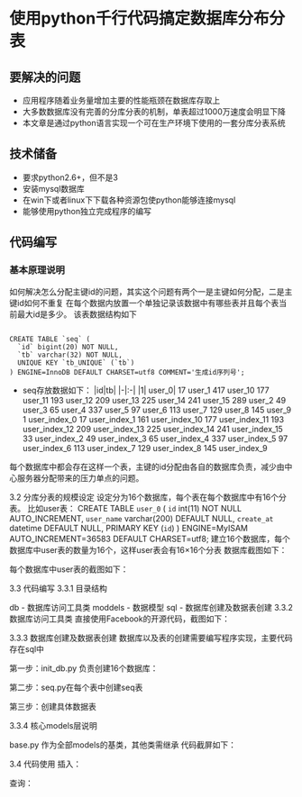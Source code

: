 # 使用python千行代码搞定数据库分布分表
## 要解决的问题
- 应用程序随着业务量增加主要的性能瓶颈在数据库存取上
- 大多数数据库没有完善的分库分表的机制，单表超过1000万速度会明显下降
- 本文章是通过python语言实现一个可在生产环境下使用的一套分库分表系统
## 技术储备
- 要求python2.6+，但不是3
- 安装mysql数据库
- 在win下或者linux下下载各种资源包使python能够连接mysql
- 能够使用python独立完成程序的编写

## 代码编写
### 基本原理说明
如何解决怎么分配主键id的问题，其实这个问题有两个一是主键如何分配，二是主键id如何不重复
在每个数据内放置一个单独记录该数据中有哪些表并且每个表当前最大id是多少。
该表数据结构如下
<pre><code>
CREATE TABLE `seq` (
  `id` bigint(20) NOT NULL,
  `tb` varchar(32) NOT NULL,
  UNIQUE KEY `tb_UNIQUE` (`tb`)
) ENGINE=InnoDB DEFAULT CHARSET=utf8 COMMENT='生成id序列号';
</code></pre>
- seq存放数据如下：
|id|tb|
|-|:-|
|1|	user_0|
17	user_1
417	user_10
177	user_11
193	user_12
209	user_13
225	user_14
241	user_15
289	user_2
49	user_3
65	user_4
337	user_5
97	user_6
113	user_7
129	user_8
145	user_9
1	user_index_0
17	user_index_1
161	user_index_10
177	user_index_11
193	user_index_12
209	user_index_13
225	user_index_14
241	user_index_15
33	user_index_2
49	user_index_3
65	user_index_4
337	user_index_5
97	user_index_6
113	user_index_7
129	user_index_8
145	user_index_9


 
每个数据库中都会存在这样一个表，主键的id分配由各自的数据库负责，减少由中心服务器分配带来的压力单点的问题。
 
3.2 分库分表的规模设定
设定分为16个数据库，每个表在每个数据库中有16个分表。
比如user表：
CREATE TABLE `user_0` (
  `id` int(11) NOT NULL AUTO_INCREMENT,
  `user_name` varchar(200) DEFAULT NULL,
  `create_at` datetime DEFAULT NULL,
  PRIMARY KEY (`id`)
) ENGINE=MyISAM AUTO_INCREMENT=36583 DEFAULT CHARSET=utf8;
建立16个数据库，每个数据库中user表的数量为16个，这样user表会有16×16个分表
数据库截图如下：
 
每个数据库中user表的截图如下：
 
3.3 代码编写
3.3.1 目录结构
 
db - 数据库访问工具类
moddels - 数据模型
sql - 数据库创建及数据表创建
3.3.2 数据库访问工具类
直接使用Facebook的开源代码，截图如下：
 
 
3.3.3 数据库创建及数据表创建
数据库以及表的创建需要编写程序实现，主要代码存在sql中
  
第一步：init_db.py 负责创建16个数据库：
 
第二步：seq.py在每个表中创建seq表
 
第三步：创建具体数据表
 
3.3.4 核心models层说明
 

base.py 作为全部models的基类，其他类需继承 代码截屏如下：
 
 
3.4 代码使用
插入：
 
查询：
 


